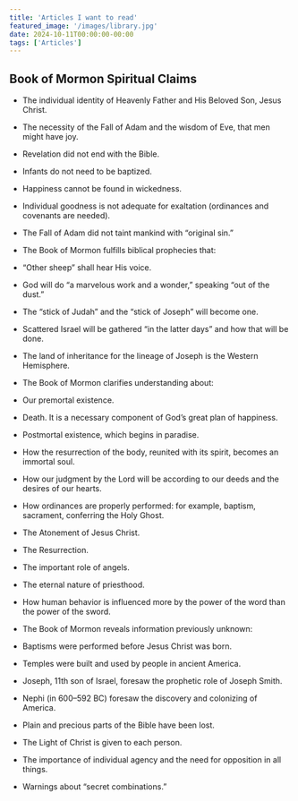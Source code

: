 ```yaml
---
title: 'Articles I want to read'
featured_image: '/images/library.jpg'
date: 2024-10-11T00:00:00-00:00
tags: ['Articles']
---
```


## Book of Mormon Spiritual Claims

- The individual identity of Heavenly Father and His Beloved Son, Jesus Christ.

- The necessity of the Fall of Adam and the wisdom of Eve, that men might have joy.

- Revelation did not end with the Bible.

- Infants do not need to be baptized.

- Happiness cannot be found in wickedness.

- Individual goodness is not adequate for exaltation (ordinances and covenants are needed).

- The Fall of Adam did not taint mankind with “original sin.”

- The Book of Mormon fulfills biblical prophecies that:

- “Other sheep” shall hear His voice.

- God will do “a marvelous work and a wonder,” speaking “out of the dust.”

- The “stick of Judah” and the “stick of Joseph” will become one.

- Scattered Israel will be gathered “in the latter days” and how that will be done.

- The land of inheritance for the lineage of Joseph is the Western Hemisphere.

- The Book of Mormon clarifies understanding about:

- Our premortal existence.

- Death. It is a necessary component of God’s great plan of happiness.

- Postmortal existence, which begins in paradise.

- How the resurrection of the body, reunited with its spirit, becomes an immortal soul.

- How our judgment by the Lord will be according to our deeds and the desires of our hearts.

- How ordinances are properly performed: for example, baptism, sacrament, conferring the Holy Ghost.

- The Atonement of Jesus Christ.

- The Resurrection.

- The important role of angels.

- The eternal nature of priesthood.

- How human behavior is influenced more by the power of the word than the power of the sword.

- The Book of Mormon reveals information previously unknown:

- Baptisms were performed before Jesus Christ was born.

- Temples were built and used by people in ancient America.

- Joseph, 11th son of Israel, foresaw the prophetic role of Joseph Smith.

- Nephi (in 600–592 BC) foresaw the discovery and colonizing of America.

- Plain and precious parts of the Bible have been lost.

- The Light of Christ is given to each person.

- The importance of individual agency and the need for opposition in all things.

- Warnings about “secret combinations.”

